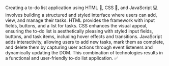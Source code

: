 
Creating a to-do list application using HTML 📄, CSS 🎨, and JavaScript 💻 involves building a structured and styled interface where users can add, view, and manage their tasks. HTML provides the framework with input fields, buttons, and a list for tasks. CSS enhances the visual appeal, ensuring the to-do list is aesthetically pleasing with styled input fields, buttons, and task items, including hover effects and transitions. JavaScript adds interactivity, allowing users to add new tasks, mark them as complete, and delete them by capturing user actions through event listeners and dynamically updating the DOM. This combination of technologies results in a functional and user-friendly to-do list application. ✅
